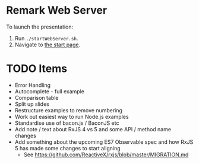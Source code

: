 # Remark Web Server

To launch the presentation:

1. Run `./startWebServer.sh`.
2. Navigate to [the start page](http://localhost:8000).


# TODO Items

- Error Handling
- Autocomplete - full example
- Comparison table
- Split up slides
- Restructure examples to remove numbering
- Work out easiest way to run Node.js examples
- Standardise use of bacon.js / BaconJS etc
- Add note / text about RxJS 4 vs 5 and some API / method name changes
- Add something about the upcoming ES7 Observable spec and how RxJS 5 has made some changes to start aligning
    - See https://github.com/ReactiveX/rxjs/blob/master/MIGRATION.md